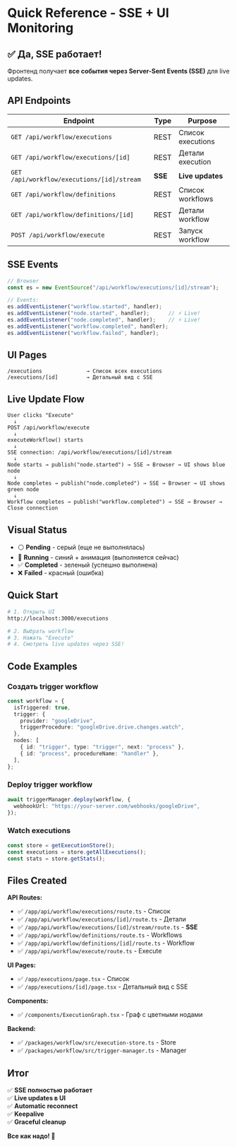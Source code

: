 # Quick Reference - SSE + UI Monitoring

## ✅ Да, SSE работает!

Фронтенд получает **все события через Server-Sent Events (SSE)** для live updates.

## API Endpoints

| Endpoint | Type | Purpose |
|----------|------|---------|
| `GET /api/workflow/executions` | REST | Список executions |
| `GET /api/workflow/executions/[id]` | REST | Детали execution |
| `GET /api/workflow/executions/[id]/stream` | **SSE** | **Live updates** |
| `GET /api/workflow/definitions` | REST | Список workflows |
| `GET /api/workflow/definitions/[id]` | REST | Детали workflow |
| `POST /api/workflow/execute` | REST | Запуск workflow |

## SSE Events

```javascript
// Browser
const es = new EventSource("/api/workflow/executions/[id]/stream");

// Events:
es.addEventListener("workflow.started", handler);
es.addEventListener("node.started", handler);      // ⚡ Live!
es.addEventListener("node.completed", handler);    // ⚡ Live!
es.addEventListener("workflow.completed", handler);
es.addEventListener("workflow.failed", handler);
```

## UI Pages

```
/executions              → Список всех executions
/executions/[id]         → Детальный вид с SSE
```

## Live Update Flow

```
User clicks "Execute"
  ↓
POST /api/workflow/execute
  ↓
executeWorkflow() starts
  ↓
SSE connection: /api/workflow/executions/[id]/stream
  ↓
Node starts → publish("node.started") → SSE → Browser → UI shows blue node
  ↓
Node completes → publish("node.completed") → SSE → Browser → UI shows green node
  ↓
Workflow completes → publish("workflow.completed") → SSE → Browser → Close connection
```

## Visual Status

- ⚪ **Pending** - серый (еще не выполнялась)
- 🔵 **Running** - синий + анимация (выполняется сейчас)
- ✅ **Completed** - зеленый (успешно выполнена)
- ❌ **Failed** - красный (ошибка)

## Quick Start

```bash
# 1. Открыть UI
http://localhost:3000/executions

# 2. Выбрать workflow
# 3. Нажать "Execute"
# 4. Смотреть live updates через SSE!
```

## Code Examples

### Создать trigger workflow
```typescript
const workflow = {
  isTriggered: true,
  trigger: {
    provider: "googleDrive",
    triggerProcedure: "googleDrive.drive.changes.watch",
  },
  nodes: [
    { id: "trigger", type: "trigger", next: "process" },
    { id: "process", procedureName: "handler" },
  ],
};
```

### Deploy trigger workflow
```typescript
await triggerManager.deploy(workflow, {
  webhookUrl: "https://your-server.com/webhooks/googleDrive",
});
```

### Watch executions
```typescript
const store = getExecutionStore();
const executions = store.getAllExecutions();
const stats = store.getStats();
```

## Files Created

**API Routes:**
- ✅ `/app/api/workflow/executions/route.ts` - Список
- ✅ `/app/api/workflow/executions/[id]/route.ts` - Детали
- ✅ `/app/api/workflow/executions/[id]/stream/route.ts` - **SSE**
- ✅ `/app/api/workflow/definitions/route.ts` - Workflows
- ✅ `/app/api/workflow/definitions/[id]/route.ts` - Workflow
- ✅ `/app/api/workflow/execute/route.ts` - Execute

**UI Pages:**
- ✅ `/app/executions/page.tsx` - Список
- ✅ `/app/executions/[id]/page.tsx` - Детальный вид с SSE

**Components:**
- ✅ `/components/ExecutionGraph.tsx` - Граф с цветными нодами

**Backend:**
- ✅ `/packages/workflow/src/execution-store.ts` - Store
- ✅ `/packages/workflow/src/trigger-manager.ts` - Manager

## Итог

✅ **SSE полностью работает**  
✅ **Live updates в UI**  
✅ **Automatic reconnect**  
✅ **Keepalive**  
✅ **Graceful cleanup**  

**Все как надо! 🎉**

